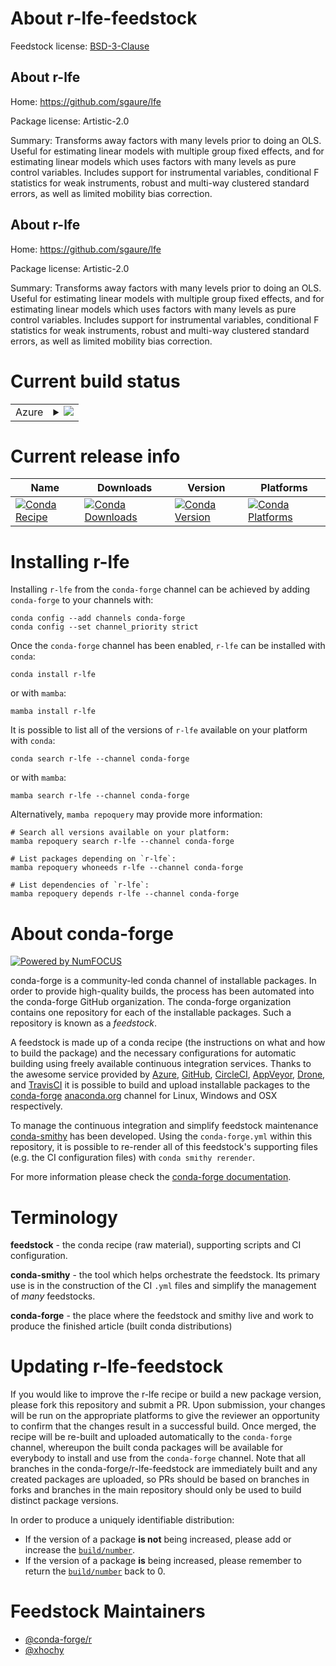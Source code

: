 About r-lfe-feedstock
=====================

Feedstock license: [BSD-3-Clause](https://github.com/conda-forge/r-lfe-feedstock/blob/main/LICENSE.txt)


About r-lfe
-----------

Home: https://github.com/sgaure/lfe

Package license: Artistic-2.0

Summary: Transforms away factors with many levels prior to doing an OLS.  Useful for estimating linear models with multiple group fixed effects, and for estimating linear models which uses factors with many levels as pure control variables. Includes support for instrumental variables, conditional F statistics for weak instruments, robust and multi-way clustered standard errors, as well as limited mobility bias correction.

About r-lfe
-----------

Home: https://github.com/sgaure/lfe

Package license: Artistic-2.0

Summary: Transforms away factors with many levels prior to doing an OLS.  Useful for estimating linear models with multiple group fixed effects, and for estimating linear models which uses factors with many levels as pure control variables. Includes support for instrumental variables, conditional F statistics for weak instruments, robust and multi-way clustered standard errors, as well as limited mobility bias correction.

Current build status
====================


<table>
    
  <tr>
    <td>Azure</td>
    <td>
      <details>
        <summary>
          <a href="https://dev.azure.com/conda-forge/feedstock-builds/_build/latest?definitionId=7244&branchName=main">
            <img src="https://dev.azure.com/conda-forge/feedstock-builds/_apis/build/status/r-lfe-feedstock?branchName=main">
          </a>
        </summary>
        <table>
          <thead><tr><th>Variant</th><th>Status</th></tr></thead>
          <tbody><tr>
              <td>linux_64_r_base4.4</td>
              <td>
                <a href="https://dev.azure.com/conda-forge/feedstock-builds/_build/latest?definitionId=7244&branchName=main">
                  <img src="https://dev.azure.com/conda-forge/feedstock-builds/_apis/build/status/r-lfe-feedstock?branchName=main&jobName=linux&configuration=linux%20linux_64_r_base4.4" alt="variant">
                </a>
              </td>
            </tr><tr>
              <td>linux_64_r_base4.5</td>
              <td>
                <a href="https://dev.azure.com/conda-forge/feedstock-builds/_build/latest?definitionId=7244&branchName=main">
                  <img src="https://dev.azure.com/conda-forge/feedstock-builds/_apis/build/status/r-lfe-feedstock?branchName=main&jobName=linux&configuration=linux%20linux_64_r_base4.5" alt="variant">
                </a>
              </td>
            </tr><tr>
              <td>osx_64_r_base4.4</td>
              <td>
                <a href="https://dev.azure.com/conda-forge/feedstock-builds/_build/latest?definitionId=7244&branchName=main">
                  <img src="https://dev.azure.com/conda-forge/feedstock-builds/_apis/build/status/r-lfe-feedstock?branchName=main&jobName=osx&configuration=osx%20osx_64_r_base4.4" alt="variant">
                </a>
              </td>
            </tr><tr>
              <td>osx_64_r_base4.5</td>
              <td>
                <a href="https://dev.azure.com/conda-forge/feedstock-builds/_build/latest?definitionId=7244&branchName=main">
                  <img src="https://dev.azure.com/conda-forge/feedstock-builds/_apis/build/status/r-lfe-feedstock?branchName=main&jobName=osx&configuration=osx%20osx_64_r_base4.5" alt="variant">
                </a>
              </td>
            </tr><tr>
              <td>win_64_r_base4.4</td>
              <td>
                <a href="https://dev.azure.com/conda-forge/feedstock-builds/_build/latest?definitionId=7244&branchName=main">
                  <img src="https://dev.azure.com/conda-forge/feedstock-builds/_apis/build/status/r-lfe-feedstock?branchName=main&jobName=win&configuration=win%20win_64_r_base4.4" alt="variant">
                </a>
              </td>
            </tr><tr>
              <td>win_64_r_base4.5</td>
              <td>
                <a href="https://dev.azure.com/conda-forge/feedstock-builds/_build/latest?definitionId=7244&branchName=main">
                  <img src="https://dev.azure.com/conda-forge/feedstock-builds/_apis/build/status/r-lfe-feedstock?branchName=main&jobName=win&configuration=win%20win_64_r_base4.5" alt="variant">
                </a>
              </td>
            </tr>
          </tbody>
        </table>
      </details>
    </td>
  </tr>
</table>

Current release info
====================

| Name | Downloads | Version | Platforms |
| --- | --- | --- | --- |
| [![Conda Recipe](https://img.shields.io/badge/recipe-r--lfe-green.svg)](https://anaconda.org/conda-forge/r-lfe) | [![Conda Downloads](https://img.shields.io/conda/dn/conda-forge/r-lfe.svg)](https://anaconda.org/conda-forge/r-lfe) | [![Conda Version](https://img.shields.io/conda/vn/conda-forge/r-lfe.svg)](https://anaconda.org/conda-forge/r-lfe) | [![Conda Platforms](https://img.shields.io/conda/pn/conda-forge/r-lfe.svg)](https://anaconda.org/conda-forge/r-lfe) |

Installing r-lfe
================

Installing `r-lfe` from the `conda-forge` channel can be achieved by adding `conda-forge` to your channels with:

```
conda config --add channels conda-forge
conda config --set channel_priority strict
```

Once the `conda-forge` channel has been enabled, `r-lfe` can be installed with `conda`:

```
conda install r-lfe
```

or with `mamba`:

```
mamba install r-lfe
```

It is possible to list all of the versions of `r-lfe` available on your platform with `conda`:

```
conda search r-lfe --channel conda-forge
```

or with `mamba`:

```
mamba search r-lfe --channel conda-forge
```

Alternatively, `mamba repoquery` may provide more information:

```
# Search all versions available on your platform:
mamba repoquery search r-lfe --channel conda-forge

# List packages depending on `r-lfe`:
mamba repoquery whoneeds r-lfe --channel conda-forge

# List dependencies of `r-lfe`:
mamba repoquery depends r-lfe --channel conda-forge
```


About conda-forge
=================

[![Powered by
NumFOCUS](https://img.shields.io/badge/powered%20by-NumFOCUS-orange.svg?style=flat&colorA=E1523D&colorB=007D8A)](https://numfocus.org)

conda-forge is a community-led conda channel of installable packages.
In order to provide high-quality builds, the process has been automated into the
conda-forge GitHub organization. The conda-forge organization contains one repository
for each of the installable packages. Such a repository is known as a *feedstock*.

A feedstock is made up of a conda recipe (the instructions on what and how to build
the package) and the necessary configurations for automatic building using freely
available continuous integration services. Thanks to the awesome service provided by
[Azure](https://azure.microsoft.com/en-us/services/devops/), [GitHub](https://github.com/),
[CircleCI](https://circleci.com/), [AppVeyor](https://www.appveyor.com/),
[Drone](https://cloud.drone.io/welcome), and [TravisCI](https://travis-ci.com/)
it is possible to build and upload installable packages to the
[conda-forge](https://anaconda.org/conda-forge) [anaconda.org](https://anaconda.org/)
channel for Linux, Windows and OSX respectively.

To manage the continuous integration and simplify feedstock maintenance
[conda-smithy](https://github.com/conda-forge/conda-smithy) has been developed.
Using the ``conda-forge.yml`` within this repository, it is possible to re-render all of
this feedstock's supporting files (e.g. the CI configuration files) with ``conda smithy rerender``.

For more information please check the [conda-forge documentation](https://conda-forge.org/docs/).

Terminology
===========

**feedstock** - the conda recipe (raw material), supporting scripts and CI configuration.

**conda-smithy** - the tool which helps orchestrate the feedstock.
                   Its primary use is in the construction of the CI ``.yml`` files
                   and simplify the management of *many* feedstocks.

**conda-forge** - the place where the feedstock and smithy live and work to
                  produce the finished article (built conda distributions)


Updating r-lfe-feedstock
========================

If you would like to improve the r-lfe recipe or build a new
package version, please fork this repository and submit a PR. Upon submission,
your changes will be run on the appropriate platforms to give the reviewer an
opportunity to confirm that the changes result in a successful build. Once
merged, the recipe will be re-built and uploaded automatically to the
`conda-forge` channel, whereupon the built conda packages will be available for
everybody to install and use from the `conda-forge` channel.
Note that all branches in the conda-forge/r-lfe-feedstock are
immediately built and any created packages are uploaded, so PRs should be based
on branches in forks and branches in the main repository should only be used to
build distinct package versions.

In order to produce a uniquely identifiable distribution:
 * If the version of a package **is not** being increased, please add or increase
   the [``build/number``](https://docs.conda.io/projects/conda-build/en/latest/resources/define-metadata.html#build-number-and-string).
 * If the version of a package **is** being increased, please remember to return
   the [``build/number``](https://docs.conda.io/projects/conda-build/en/latest/resources/define-metadata.html#build-number-and-string)
   back to 0.

Feedstock Maintainers
=====================

* [@conda-forge/r](https://github.com/orgs/conda-forge/teams/r/)
* [@xhochy](https://github.com/xhochy/)

